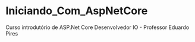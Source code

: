 # Iniciando_Com_AspNetCore
Curso introdutório de ASP.Net Core Desenvolvedor IO - Professor Eduardo Pires
